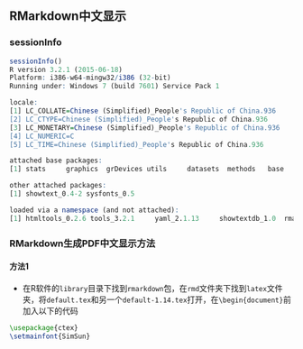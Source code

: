 ## RMarkdown中文显示

### sessionInfo
```r
sessionInfo()
R version 3.2.1 (2015-06-18)
Platform: i386-w64-mingw32/i386 (32-bit)
Running under: Windows 7 (build 7601) Service Pack 1

locale:
[1] LC_COLLATE=Chinese (Simplified)_People's Republic of China.936 
[2] LC_CTYPE=Chinese (Simplified)_People's Republic of China.936   
[3] LC_MONETARY=Chinese (Simplified)_People's Republic of China.936
[4] LC_NUMERIC=C                                                   
[5] LC_TIME=Chinese (Simplified)_People's Republic of China.936    

attached base packages:
[1] stats     graphics  grDevices utils     datasets  methods   base     

other attached packages:
[1] showtext_0.4-2 sysfonts_0.5  

loaded via a namespace (and not attached):
[1] htmltools_0.2.6 tools_3.2.1     yaml_2.1.13     showtextdb_1.0  rmarkdown_0.7   knitr_1.10.5    digest_0.6.8 
```

### RMarkdown生成PDF中文显示方法

#### 方法1
+ 在R软件的`library`目录下找到`rmarkdown`包，在`rmd`文件夹下找到`latex`文件夹，将`default.tex`和另一个`default-1.14.tex`打开，在`\begin{document}`前加入以下的代码
```latex
\usepackage{ctex}
\setmainfont{SimSun}
```

